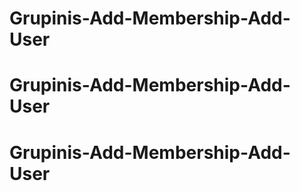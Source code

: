 # Grupinis-Add-Membership-Add-User
# Grupinis-Add-Membership-Add-User
# Grupinis-Add-Membership-Add-User
